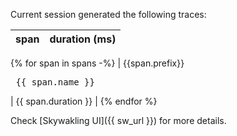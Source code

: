 Current session generated the following traces:

| span | duration (ms) |
|------|---------------|
{% for span in spans -%}
| {{span.prefix}} <pre> {{ span.name }} </pre> | {{ span.duration }} |
{% endfor %}

Check [Skywakling UI]({{ sw_url }}) for more details.